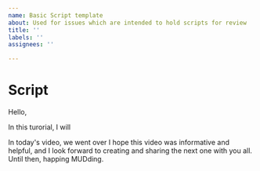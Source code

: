 ```yaml
---
name: Basic Script template
about: Used for issues which are intended to hold scripts for review
title: ''
labels: ''
assignees: ''

---
```


# Script

Hello,

In this turorial, I will


In today's video, we went over
I hope this video was informative and helpful, and I look forward to creating and sharing the next one with you all. Until then, happing MUDding.
